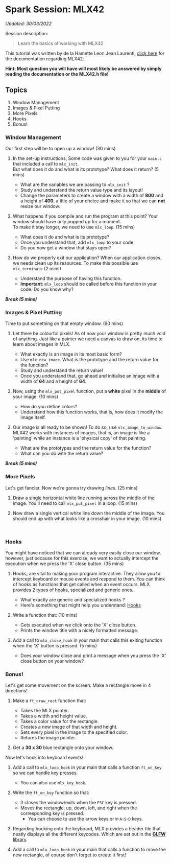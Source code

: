 # Spark Session: MLX42
*Updated: 30/03/2022*

Session description:
> Learn the basics of working with MLX42

This tutorial was written by de la Hamette Leon Jean Laurenti, [click here](https://github.com/codam-coding-college/MLX42/wiki) for the documentation regarding MLX42.

**Hint: Most question you will have will most likely be answered by simply reading the documentation or the MLX42.h file!**

## Topics
1. Window Management
2. Images & Pixel Putting
3. More Pixels
4. Hooks
4. Bonus!

### Window Management
Our first step will be to open up a window! (30 mins)

1. In the set-up instructions, Some code was given to you for your `main.c` that included a call to `mlx_init`.  
    But what does it do and what is its prototype? What does it return? (5 mins)
	- What are the variables we are passing to `mlx_init` ?
	- Study and understand the return value type and its layout!
	- Change the parameters to create a window with a width of **800** and a height of **400**, a title of your choice and make it so that we can **not** resize our window.

2. What happens if you compile and run the program at this point? Your window should have only popped up for a moment.  
    To make it stay longer, we need to use `mlx_loop`. (15 mins)
    - What does it do and what is its prototype?
    - Once you understand that, add `mlx_loop` to your code.
    - Do you now get a window that stays open?

3. How do we properly exit our application? When our application closes, we needs clean up its resources.
	To make this possible use `mlx_terminate` (2 mins)
	- Understand the purpose of having this function.
	- **Important**: `mlx_loop` should be called before this function in your code. Do you know why?

***Break (5 mins)***

### Images & Pixel Putting
Time to put something on that empty window. (60 mins)

1. Let there be colourful pixels! As of now your window is pretty much void of anything. Just like a painter we need a canvas to draw on, its time to learn about images in MLX.
	- What exactly is an image in its most basic form?
	- Use `mlx_new_image`. What is the prototype and the return value for the function?
	- Study and understand the return value!
    - Once you understand that, go ahead and initialise an image with a width of **64** and a height of **64**.

2. Now, using the `mlx_put_pixel` function, put a **white** pixel in the **middle** of your image. (10 mins)
	- How do you define colors?
	- Understand how this function works, that is, how does it modify the image itself.

3. Our image is all ready to be shown! To do so, use `mlx_image_to_window`. MLX42 works with instances of images, that is, an image is like a 'painting' while an instance is a 'physical copy' of that painting.
	- What are the prototypes and the return value for the function?
	- What can you do with the return value?

***Break (5 mins)***

### More Pixels
Let's get fancier. Now we're gonna try drawing *lines*. (25 mins)

1. Draw a single horizontal white line running across the middle of the image. You'll need to call `mlx_put_pixel` in a loop. (15 mins)

2. Now draw a single vertical white line down the middle of the image. You should end up with what looks like a crosshair in your image. (10 mins)

&nbsp;  
### Hooks
You might have noticed that we can already very easily close our window, however, just because for this exercise, we want to actually intercept the execution when we press the 'X' close button. (35 mins)

1. Hooks, are vital to making your program interactive. They allow you to intercept keyboard or mouse events and respond to them. You can think of hooks as functions that get called when an event occurs. MLX provides 2 types of hooks, specialized and generic ones.
	- What exactly are generic and specialized hooks ?
	- Here's something that might help you understand: [Hooks](https://github.com/codam-coding-college/MLX42/wiki/Hooks)

2. Write a function that: (10 mins)
	- Gets executed when we click onto the 'X' close button.
    - Prints the window title with a nicely formatted message.

3. Add a call to `mlx_close_hook` in your main that calls this exiting function when the 'X' button is pressed. (5 mins)
    - Does your window close and print a message when you press the 'X' close button on your window?

### Bonus!
Let's get some movement on the screen: Make a rectangle move in 4 directions!

1. Make a `ft_draw_rect` function that:
   - Takes the MLX pointer.
   - Takes a width and height value.
   - Takes a color value for the rectangle.
   - Creates a new image of that width and height.
   - Sets every pixel in the image to the specified color.
   - Returns the image pointer.

2. Get a **30 x 30** blue rectangle onto your window.

Now let's hook into keyboard events!
1. Add a call to `mlx_loop_hook` in your main that calls a function `ft_on_key` so we can handle key presses.
	- You can also use `mlx_key_hook`.

2. Write the `ft_on_key` function so that:
    - It closes the window/exits when the `ESC` key is pressed.
    - Moves the rectangle, up, down, left, and right when the corresponding key is pressed.
        - You can choose to use the arrow keys or `W`-`A`-`S`-`D` keys.

3. Regarding hooking onto the keyboard, MLX provides a header file that neatly displays all the different keycodes. Which are set out
in the [**GLFW** library](https://www.glfw.org/docs/3.3/group__keys.html).

4. Add a call to `mlx_loop_hook` in your main that calls a function to move the new rectangle, of course don't forget to create it first!
